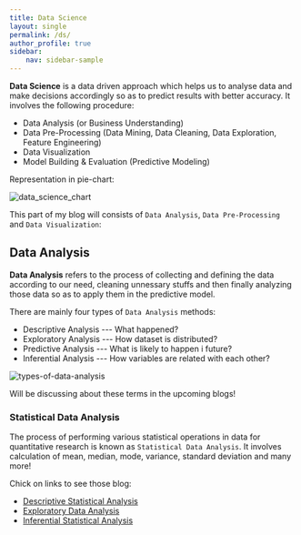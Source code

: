 ```yaml
---
title: Data Science 
layout: single
permalink: /ds/
author_profile: true
sidebar:
    nav: sidebar-sample
---
```


**Data Science** is a data driven approach which helps us to analyse data and make decisions accordingly so as to predict results with better accuracy. It involves the following procedure:

* Data Analysis (or Business Understanding)
* Data Pre-Processing (Data Mining, Data Cleaning, Data Exploration, Feature Engineering)
* Data Visualization
* Model Building & Evaluation (Predictive Modeling)

Representation in pie-chart:

![data_science_chart](https://user-images.githubusercontent.com/62256509/120885499-f5bf7200-c606-11eb-8e0e-ca9d5f7fdd55.png)


This part of my blog will consists of `Data Analysis`, `Data Pre-Processing` and `Data Visualization`:

## **Data Analysis** 

**Data Analysis** refers to the process of collecting and defining the data according to our need, cleaning unnessary stuffs and then finally analyzing those data so as to apply them in the predictive model. 

There are mainly four types of `Data Analysis` methods:

* Descriptive Analysis --- What happened?
* Exploratory Analysis --- How dataset is distributed?
* Predictive Analysis --- What is likely to happen i future?
* Inferential Analysis --- How variables are related with each other?

![types-of-data-analysis](https://user-images.githubusercontent.com/62256509/120888592-b731b380-c616-11eb-8a57-d337d946828b.jpg)

Will be discussing about these terms in the upcoming blogs! 

### **Statistical Data Analysis**

The process of performing various statistical operations in data for quantitative research is known as `Statistical Data Analysis`. It involves calculation of mean, median, mode, variance, standard deviation and many more! 

Chick on links to see those blog:

* [Descriptive Statistical Analysis](https://khushi-411.github.io/datascience/ds_stats_1/) 
* [Exploratory Data Analysis](https://khushi-411.github.io/datascience/ds_stats_2/)
* [Inferential Statistical Analysis](https://khushi-411.github.io/datascience/ds_stats_3/)

